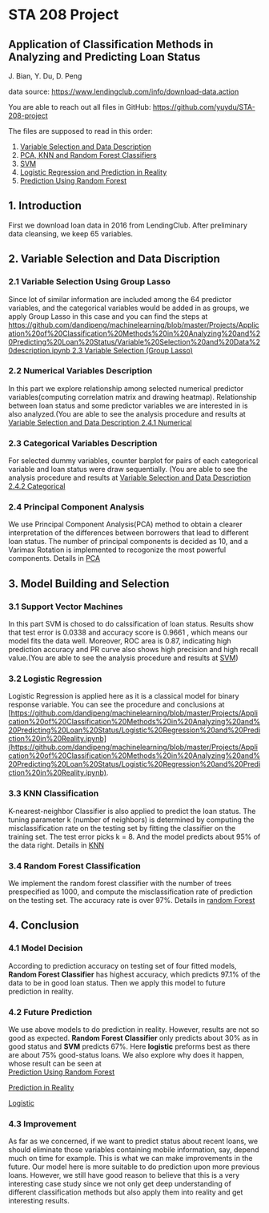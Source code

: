 # STA 208 Project

## Application of Classification Methods in Analyzing and Predicting Loan Status

J. Bian,  Y. Du,   D. Peng


data source: https://www.lendingclub.com/info/download-data.action

You are able to reach out all files in GitHub: https://github.com/yuydu/STA-208-project

The files are supposed to read in this order:   
1. [Variable Selection and Data Description](https://github.com/dandipeng/machinelearning/blob/master/Projects/Application%20of%20Classification%20Methods%20in%20Analyzing%20and%20Predicting%20Loan%20Status/Variable%20Selection%20and%20Data%20description.ipynb)  
2. [PCA, KNN and Random Forest Classifiers](https://github.com/dandipeng/machinelearning/blob/master/Projects/Application%20of%20Classification%20Methods%20in%20Analyzing%20and%20Predicting%20Loan%20Status/PCA%2C%20KNN%20and%20Random%20Forest%20Clsifier.ipynb)  
3. [SVM](SVM.ipynb)
4. [Logistic Regression and Prediction in Reality](https://github.com/dandipeng/machinelearning/blob/master/Projects/Application%20of%20Classification%20Methods%20in%20Analyzing%20and%20Predicting%20Loan%20Status/Logistic%20Regression%20and%20Prediction%20in%20Reality.ipynb)  
5. [Prediction Using Random Forest](PredictionUsingRandomForest.ipynb)


## 1. Introduction

First we download loan data in 2016 from LendingClub. After preliminary data cleansing, we keep 65 variables.

## 2. Variable Selection and Data Discription

### 2.1 Variable Selection Using Group Lasso
Since lot of similar information are included among the 64 predictor variables, and the categorical variables would be added in as groups, we apply Group Lasso in this case and you can find the steps at [https://github.com/dandipeng/machinelearning/blob/master/Projects/Application%20of%20Classification%20Methods%20in%20Analyzing%20and%20Predicting%20Loan%20Status/Variable%20Selection%20and%20Data%20description.ipynb  2.3 Variable Selection (Group Lasso)](https://github.com/dandipeng/machinelearning/blob/master/Projects/Application%20of%20Classification%20Methods%20in%20Analyzing%20and%20Predicting%20Loan%20Status/Variable%20Selection%20and%20Data%20description.ipynb)

### 2.2 Numerical Variables Description
In this part we explore relationship among selected numerical predictor variables(computing correlation matrix and drawing heatmap). Relationship between loan status and some predictor variables we are interested in is also analyzed.(You are able to see the analysis procedure and results at [Variable Selection and Data Description 2.4.1 Numerical](https://github.com/dandipeng/machinelearning/blob/master/Projects/Application%20of%20Classification%20Methods%20in%20Analyzing%20and%20Predicting%20Loan%20Status/Variable%20Selection%20and%20Data%20description.ipynb)

### 2.3 Categorical Variables Description
For  selected  dummy  variables,  counter  barplot  for  pairs  of  each  categorical  variable  and  loan  status  were draw sequentially. (You are able to see the analysis procedure and results at [Variable Selection and Data Description 2.4.2 Categorical](https://github.com/dandipeng/machinelearning/blob/master/Projects/Application%20of%20Classification%20Methods%20in%20Analyzing%20and%20Predicting%20Loan%20Status/Variable%20Selection%20and%20Data%20description.ipynb)

### 2.4 Principal Component Analysis
We use Principal Component Analysis(PCA) method to obtain a clearer interpretation of the differences between borrowers that lead to different loan status. The number of principal components is decided as 10, and a Varimax Rotation is implemented to recogonize the most powerful components. Details in [PCA](https://github.com/dandipeng/machinelearning/blob/master/Projects/Application%20of%20Classification%20Methods%20in%20Analyzing%20and%20Predicting%20Loan%20Status/PCA%2C%20KNN%20and%20Random%20Forest%20Clsifier.ipynb)

## 3. Model Building and Selection

### 3.1 Support Vector Machines
In this part SVM is chosed to do calssification of loan status. Results show that test error is 0.0338 and accuracy score is 0.9661 , which means our model fits the data well. Moreover, ROC area is 0.87, indicating high prediction accuracy and PR curve also shows high precision and high recall value.(You are able to see the analysis procedure and results at [SVM](SVM.ipynb))


### 3.2 Logistic Regression  
Logistic Regression is applied here as it is a classical model for binary response variable. You can see the procedure and conclusions at [https://github.com/dandipeng/machinelearning/blob/master/Projects/Application%20of%20Classification%20Methods%20in%20Analyzing%20and%20Predicting%20Loan%20Status/Logistic%20Regression%20and%20Prediction%20in%20Reality.ipynb](https://github.com/dandipeng/machinelearning/blob/master/Projects/Application%20of%20Classification%20Methods%20in%20Analyzing%20and%20Predicting%20Loan%20Status/Logistic%20Regression%20and%20Prediction%20in%20Reality.ipynb).

### 3.3 KNN Classification
K-nearest-neighbor Classifier is also applied to predict the loan status. The tuning parameter k (number of neighbors) is determined by computing the misclassification rate on the testing set by fitting the classifier on the training set. The test error picks k = 8. And the model predicts about 95% of the data right. Details in [KNN](https://github.com/dandipeng/machinelearning/blob/master/Projects/Application%20of%20Classification%20Methods%20in%20Analyzing%20and%20Predicting%20Loan%20Status/PCA%2C%20KNN%20and%20Random%20Forest%20Clsifier.ipynb)

### 3.4 Random Forest Classification
We implement the random forest classifier with the number of trees prespecified as 1000, and compute the misclassification rate of prediction on the testing set. The accuracy rate is over 97%. Details in [random Forest](https://github.com/dandipeng/machinelearning/blob/master/Projects/Application%20of%20Classification%20Methods%20in%20Analyzing%20and%20Predicting%20Loan%20Status/PCA%2C%20KNN%20and%20Random%20Forest%20Clsifier.ipynb)

## 4. Conclusion
### 4.1 Model Decision
According to prediction accuracy on testing set of four fitted models, __Random Forest Classifier__ has highest accuracy, which predicts 97.1% of the data to be in good loan status. Then we apply this model to future prediction in reality.

### 4.2 Future Prediction
We use above models to do prediction in reality. However, results are not so good as expected. __Random Forest Classifier__ only predicts about 30% as in good status and __SVM__ predicts 67%. Here __logistic__ preforms best as there are about 75% good-status loans. We also explore why does it happen, whose result can be seen at  
[Prediction Using Random Forest](PredictionUsingRandomForest.ipynb)   

[Prediction in Reality](SVM.ipynb)  

[Logistic](https://github.com/dandipeng/machinelearning/blob/master/Projects/Application%20of%20Classification%20Methods%20in%20Analyzing%20and%20Predicting%20Loan%20Status/Logistic%20Regression%20and%20Prediction%20in%20Reality.ipynb)

### 4.3 Improvement
As far as we concerned, if we want to predict status about recent loans, we should eliminate those variables containing mobile information, say, depend much on time for example. This is what we can make improvements in the future. Our model here is more suitable to do prediction upon more previous loans. However, we still have good reason to believe that this is a very interesting case study since we not only get deep understanding of different classification methods but also apply them into reality and get interesting results.
